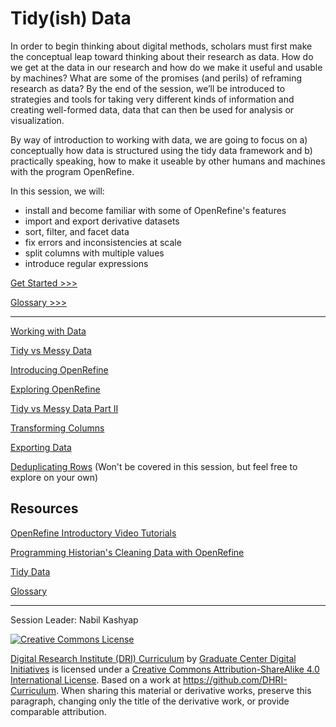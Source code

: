 # Tidy(ish) Data

In order to begin thinking about digital methods, scholars must first make the conceptual leap toward thinking about their research as data. How do we get at the data in our research and how do we make it useful and usable by machines? What are some of the promises (and perils) of reframing research as data? By the end of the session, we’ll be introduced to strategies and tools for taking very different kinds of information and creating well-formed data, data that can then be used for analysis or visualization.

By way of introduction to working with data, we are going to focus on a) conceptually how data is structured using the tidy data framework and b) practically speaking, how to make it useable by other humans and machines with the program OpenRefine.

In this session, we will:

- install and become familiar with some of OpenRefine's features
- import and export derivative datasets
- sort, filter, and facet data
- fix errors and inconsistencies at scale
- split columns with multiple values
- introduce regular expressions

[Get Started >>>](sections/working-with-data.md)

[Glossary >>>](https://github.com/tri-cods/glossary/blob/master/sections/tidy-data.md) 

-----

[Working with Data](sections/working-with-data.md)

[Tidy vs Messy Data](sections/tidy-vs-messy.md)

[Introducing OpenRefine](sections/introducing-openrefine.md)

[Exploring OpenRefine](sections/exploring-openrefine.md)

[Tidy vs Messy Data Part II](sections/tidy-vs-messy-ii.md)

[Transforming Columns](sections/transforming-columns.md)

[Exporting Data](sections/exporting-data.md)

[Deduplicating Rows](sections/deduplicating.md) (Won't be covered in this session, but feel free to explore on your own)

## Resources

[OpenRefine Introductory Video Tutorials](http://openrefine.org/)

[Programming Historian's Cleaning Data with OpenRefine](https://programminghistorian.org/en/lessons/cleaning-data-with-openrefine)

[Tidy Data](https://www.jstatsoft.org/article/view/v059i10/)

[Glossary](https://github.com/tri-cods/glossary/blob/master/sections/tidy-data.md)

-----

Session Leader: Nabil Kashyap

[![Creative Commons License](https://i.creativecommons.org/l/by-sa/4.0/88x31.png)](http://creativecommons.org/licenses/by-sa/4.0/)

[Digital Research Institute (DRI) Curriculum](http://purl.org/dc/terms/) by [Graduate Center Digital Initiatives](https://gcdi.commons.gc.cuny.edu/) is licensed under a [Creative Commons Attribution-ShareAlike 4.0 International License](http://creativecommons.org/licenses/by-sa/4.0/). Based on a work at <https://github.com/DHRI-Curriculum>. When sharing this material or derivative works, preserve this paragraph, changing only the title of the derivative work, or provide comparable attribution.
